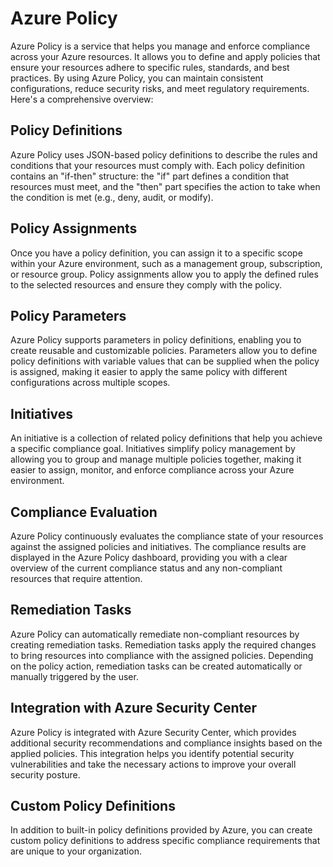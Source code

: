 # Azure Policy

Azure Policy is a service that helps you manage and enforce compliance across your Azure resources. It allows you to define and apply policies that ensure your resources adhere to specific rules, standards, and best practices. By using Azure Policy, you can maintain consistent configurations, reduce security risks, and meet regulatory requirements. Here's a comprehensive overview:

## Policy Definitions

Azure Policy uses JSON-based policy definitions to describe the rules and conditions that your resources must comply with. Each policy definition contains an "if-then" structure: the "if" part defines a condition that resources must meet, and the "then" part specifies the action to take when the condition is met (e.g., deny, audit, or modify).

## Policy Assignments

Once you have a policy definition, you can assign it to a specific scope within your Azure environment, such as a management group, subscription, or resource group. Policy assignments allow you to apply the defined rules to the selected resources and ensure they comply with the policy.

## Policy Parameters

Azure Policy supports parameters in policy definitions, enabling you to create reusable and customizable policies. Parameters allow you to define policy definitions with variable values that can be supplied when the policy is assigned, making it easier to apply the same policy with different configurations across multiple scopes.

## Initiatives

An initiative is a collection of related policy definitions that help you achieve a specific compliance goal. Initiatives simplify policy management by allowing you to group and manage multiple policies together, making it easier to assign, monitor, and enforce compliance across your Azure environment.

## Compliance Evaluation

Azure Policy continuously evaluates the compliance state of your resources against the assigned policies and initiatives. The compliance results are displayed in the Azure Policy dashboard, providing you with a clear overview of the current compliance status and any non-compliant resources that require attention.

## Remediation Tasks

Azure Policy can automatically remediate non-compliant resources by creating remediation tasks. Remediation tasks apply the required changes to bring resources into compliance with the assigned policies. Depending on the policy action, remediation tasks can be created automatically or manually triggered by the user.

## Integration with Azure Security Center

Azure Policy is integrated with Azure Security Center, which provides additional security recommendations and compliance insights based on the applied policies. This integration helps you identify potential security vulnerabilities and take the necessary actions to improve your overall security posture.

## Custom Policy Definitions

In addition to built-in policy definitions provided by Azure, you can create custom policy definitions to address specific compliance requirements that are unique to your organization.